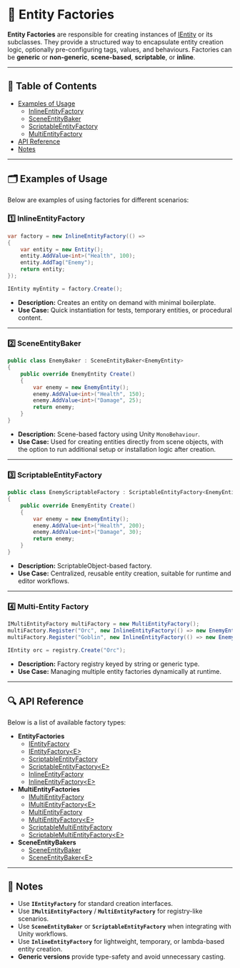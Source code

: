 # 🧩️ Entity Factories

**Entity Factories** are responsible for creating instances of [IEntity](../Entities/IEntity.md) or its subclasses. They
provide a structured way to encapsulate entity creation logic, optionally pre-configuring tags, values, and behaviours.
Factories can be **generic** or **non-generic**, **scene-based**, **scriptable**, or **inline**.

---

## 📑 Table of Contents

- [Examples of Usage](#-examples-of-usage)
    - [InlineEntityFactory](#ex1)
    - [SceneEntityBaker](#ex2)
    - [ScriptableEntityFactory](#ex3)
    - [MultiEntityFactory](#ex4)
- [API Reference](#-api-reference)
- [Notes](#-notes)

---

## 🗂 Examples of Usage

Below are examples of using factories for different scenarios:

<div id="ex1"></div>

### 1️⃣ InlineEntityFactory

```csharp
var factory = new InlineEntityFactory(() =>
{
    var entity = new Entity();
    entity.AddValue<int>("Health", 100);
    entity.AddTag("Enemy");
    return entity;
});

IEntity myEntity = factory.Create();
```

- **Description:** Creates an entity on demand with minimal boilerplate.
- **Use Case:** Quick instantiation for tests, temporary entities, or procedural content.

---

<div id="ex2"></div>

### 2️⃣ SceneEntityBaker

```csharp
public class EnemyBaker : SceneEntityBaker<EnemyEntity>
{
    public override EnemyEntity Create()
    {
        var enemy = new EnemyEntity();
        enemy.AddValue<int>("Health", 150);
        enemy.AddValue<int>("Damage", 25);
        return enemy;
    }
}
```

- **Description:** Scene-based factory using Unity `MonoBehaviour`.
- **Use Case:** Used for creating entities directly from scene objects, with the option to run additional setup or
  installation logic after creation.

---

<div id="ex3"></div>

### 3️⃣ ScriptableEntityFactory

```csharp
public class EnemyScriptableFactory : ScriptableEntityFactory<EnemyEntity>
{
    public override EnemyEntity Create()
    {
        var enemy = new EnemyEntity();
        enemy.AddValue<int>("Health", 200);
        enemy.AddValue<int>("Damage", 30);
        return enemy;
    }
}
```

- **Description:** ScriptableObject-based factory.
- **Use Case:** Centralized, reusable entity creation, suitable for runtime and editor workflows.

---

<div id="ex4"></div>

### 4️⃣ Multi-Entity Factory

```csharp
IMultiEntityFactory multiFactory = new MultiEntityFactory();
multiFactory.Register("Orc", new InlineEntityFactory(() => new EnemyEntity("Orc")));
multiFactory.Register("Goblin", new InlineEntityFactory(() => new EnemyEntity("Goblin")));

IEntity orc = registry.Create("Orc");
```

- **Description:** Factory registry keyed by string or generic type.
- **Use Case:** Managing multiple entity factories dynamically at runtime.

---

## 🔍 API Reference

Below is a list of available factory types:

- **EntityFactories**
    - [IEntityFactory](IEntityFactory.md) <!-- + -->
    - [IEntityFactory&lt;E&gt;](IEntityFactory%601.md) <!-- + -->
    - [ScriptableEntityFactory](ScriptableEntityFactory.md) <!-- + -->
    - [ScriptableEntityFactory&lt;E&gt;](ScriptableEntityFactory%601.md) <!-- + -->
    - [InlineEntityFactory](InlineEntityFactory.md) <!-- + -->
    - [InlineEntityFactory&lt;E&gt;](InlineEntityFactory%601.md) <!-- + -->
- **MultiEntityFactories**
    - [IMultiEntityFactory](IMultiEntityFactory.md) <!-- + -->
    - [IMultiEntityFactory&lt;E&gt;](IMultiEntityFactory%601.md) <!-- + -->
    - [MultiEntityFactory](MultiEntityFactory.md) <!-- + -->
    - [MultiEntityFactory&lt;E&gt;](MultiEntityFactory%601.md)  <!-- + -->
    - [ScriptableMultiEntityFactory](ScriptableMultiEntityFactory.md) <!-- + -->
    - [ScriptableMultiEntityFactory&lt;E&gt;](ScriptableMultiEntityFactory%601.md) <!-- + -->
- **SceneEntityBakers**
    - [SceneEntityBaker](SceneEntityBaker.md) <!-- + -->
    - [SceneEntityBaker&lt;E&gt;](SceneEntityBaker%601.md) <!-- + -->

---

## 📝 Notes

- Use **`IEntityFactory`** for standard creation interfaces.
- Use **`IMultiEntityFactory`** / **`MultiEntityFactory`** for registry-like scenarios.
- Use **`SceneEntityBaker`** or **`ScriptableEntityFactory`** when integrating with Unity workflows.
- Use **`InlineEntityFactory`** for lightweight, temporary, or lambda-based entity creation.
- **Generic versions** provide type-safety and avoid unnecessary casting.
